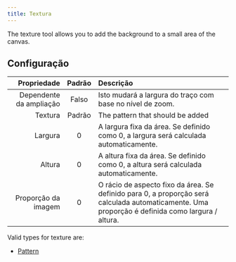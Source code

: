 ```yaml
---
title: Textura
---
```


The texture tool allows you to add the background to a small area of the canvas.

## Configuração

|             Propriedade | Padrão | Descrição                                                                                                                                                                                        |
| ----------------------: | :----: | :----------------------------------------------------------------------------------------------------------------------------------------------------------------------------------------------- |
| Dependente da ampliação |  Falso | Isto mudará a largura do traço com base no nível de zoom.                                                                                                                        |
|                 Textura | Padrão | The pattern that should be added                                                                                                                                                                 |
|                 Largura |    0   | A largura fixa da área. Se definido como 0, a largura será calculada automaticamente.                                                                            |
|                  Altura |    0   | A altura fixa da área. Se definido como 0, a altura será calculada automaticamente.                                                                              |
|     Proporção da imagem |    0   | O rácio de aspecto fixo da área. Se definido para 0, a proporção será calculada automaticamente. Uma proporção é definida como largura / altura. |

Valid types for texture are:

- [Pattern](../../background#pattern)

